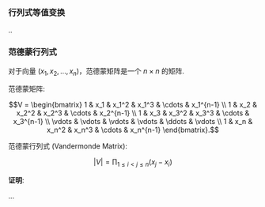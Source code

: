 ### 行列式等值变换

..

### 范德蒙行列式

对于向量 ${} (x_1, x_2, \dots, x_n)$，范德蒙矩阵是一个 ${} n\times n$ 的矩阵.

范德蒙矩阵:

$$V =
\begin{bmatrix}
1 & x_1 & x_1^2 & x_1^3 & \cdots & x_1^{n-1} \\
1 & x_2 & x_2^2 & x_2^3 & \cdots & x_2^{n-1} \\
1 & x_3 & x_3^2 & x_3^3 & \cdots & x_3^{n-1} \\
\vdots & \vdots & \vdots & \vdots & \ddots & \vdots \\
1 & x_n & x_n^2 & x_n^3 & \cdots & x_n^{n-1}
\end{bmatrix}.$$

范德蒙行列式 (Vandermonde Matrix):

$$|V|=\prod_{1\leq i<j\leq n}(x_{j}-x_{i})$$

**证明**:

...